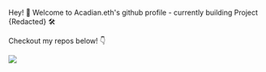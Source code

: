 Hey! 👋 Welcome to Acadian.eth's github profile - currently building Project {Redacted} 🛠️

Checkout my repos below! 👇

![](https://komarev.com/ghpvc/?username=devacadian&color=8d9da3)
